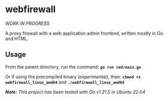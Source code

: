 # webfirewall
_WORK IN PROGRESS_

A proxy firewall with a web application admin frontend, written mostly in Go and HTML.

## Usage
From the parent directory, run the command: **`go run cmd/main.go`**

Or if using the precompiled binary _(experimental)_, then: **`chmod +x webfirewall_linux_amd64`** and **`./webfirewall_linux_amd64`**

_**Note:** This project has been tested with Go v1.21.5 in Ubuntu 22.04_
